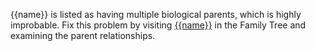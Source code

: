 {{name}} is listed as having multiple biological parents, which is highly improbable.
Fix this problem by visiting [{{name}}](https://familysearch.org/tree/#view=ancestor&person={{pid}})
in the Family Tree and examining the parent relationships.